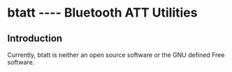 # btatt ---- Bluetooth ATT Utilities

## Introduction

Currently, btatt is neither an open source software or the GNU defined Free software.
